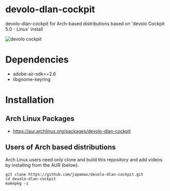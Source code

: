 # devolo-dlan-cockpit
devolo-dlan-cockpit for Arch-based distributions based on 'devolo Cockpit 5.0 - Linux' install

![devolo cockpit](https://www.devolo.com/fileadmin/_processed_/7/f/csm_Cockpit_triple_DE_Schnitt_600x400_52409e390e.jpg)


# Dependencies
* adobe-air-sdk>=2.6 
* libgnome-keyring

# Installation
## Arch Linux Packages
* https://aur.archlinux.org/packages/devolo-dlan-cockpit

## Users of Arch based distributions
Arch Linux users  need only clone and build this repository and add videos by installing from the AUR (below).

```
git clone https://github.com/japamax/devolo-dlan-cockpit.git
cd devolo-dlan-cockpit
makepkg -i
```

